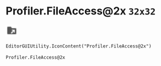 # Profiler.FileAccess@2x `32x32`
<img src="/img/Profiler.FileAccess.png" width=32 height=32>

``` CSharp
EditorGUIUtility.IconContent("Profiler.FileAccess@2x")
```
```
Profiler.FileAccess@2x
```
